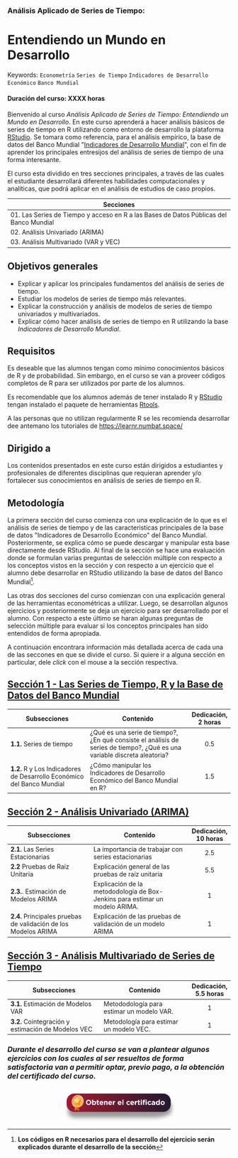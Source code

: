 ### Análisis Aplicado de Series de Tiempo: 
# Entendiendo un Mundo en Desarrollo
Keywords: `Econometría` `Series de Tiempo` `Indicadores de Desarrollo Económico` `Banco Mundial`
#### Duración del curso: XXXX horas
Bienvenido al curso _Análisis Aplicado de Series de Tiempo: Entendiendo un Mundo en Desarrollo_. En este curso aprenderá a hacer análisis básicos de series de tiempo en R utilizando como entorno de desarrollo la plataforma [RStudio](https://posit.co/download/rstudio-desktop/). Se tomara como referencia, para el análisis empírico, la base de datos del Banco Mundial "[Indicadores de Desarrollo Mundial](https://databank.worldbank.org/source/world-development-indicators)", con el fin de aprender los principales entresijos del análisis de series de tiempo de una forma interesante.

El curso esta dividido en tres secciones principales, a través de las cuales el estudiante desarrollará diferentes habilidades computacionales y analíticas, que podrá aplicar en el análisis de estudios de caso propios.

| Secciones                                                                                               |   
|---------------------------------------------------------------------------------------------------------|
| 01. Las Series de Tiempo y acceso en R a las Bases de Datos Públicas del Banco Mundial                  | 
| 02. Análisis Univariado (ARIMA)                                                                         | 
| 03. Análisis Multivariado (VAR y VEC)                                                                   | 


## Objetivos generales
* Explicar y aplicar los principales fundamentos del análisis de series de tiempo.
* Estudiar los modelos de series de tiempo más relevantes.
* Explicar la construcción y análisis de modelos de series de tiempo univariados y multivariados.
* Explicar cómo hacer análisis de series de tiempo en R utilizando la base _Indicadores de Desarrollo Mundial_.

## Requisitos
Es deseable que las alumnos tengan como mínimo conocimientos básicos de R y de probabilidad. Sin embargo, en el curso se van a proveer códigos completos de R para ser utilizados por parte de los alumnos.

Es recomendable que los alumnos además de tener instalado R y [RStudio](https://posit.co/download/rstudio-desktop/) tengan instalado el paquete de herramientas [Rtools](https://cran.r-project.org/bin/windows/Rtools/).

A las personas que no utilizan regularmente R se les recomienda desarrollar dee antemano los tutoriales de https://learnr.numbat.space/

## Dirigido a
Los contenidos presentados en este curso están dirigidos a estudiantes y profesionales de diferentes disciplinas que requieran aprender y/o fortalecer sus conocimientos en análisis de series de tiempo en R.

## Metodología
La primera sección del curso comienza con una explicación de lo que es el análisis de series de tiempo y de las caracteristicas principales de la base de datos "Indicadores de Desarrollo Económico" del Banco Mundial. Posteriormente, se explica cómo se puede descargar y manipular esta base directamente desde RStudio. Al final de la sección se hace una evaluación donde se formulan varias preguntas de selección múltiple con respecto a los conceptos vistos en la sección y con respecto a un ejercicio que el alumno debe desarrollar en RStudio utilizando la base de datos del Banco Mundial[^1]. 

[^1]: **Los códigos en R necesarios para el desarrollo del ejercicio serán explicados durante el desarrollo de la sección**

Las otras dos secciones del curso comienzan con una explicación general de las herramientas econométricas a utilizar. Luego, se desarrollan algunos ejercicios y posteriormente se deja un ejercicio para ser desarrollado por el alumno. Con respecto a este último se haran algunas preguntas de selección múltiple para evaluar si los conceptos principales han sido entendidos de forma apropiada.

A continuación encontrara información más detallada acerca de cada una de las seccones en que se divide el curso. Si quiere ir a alguna sección en particular, dele _click_ con el mouse a la sección respectiva. 

## [Sección 1 - Las Series de Tiempo, R y la Base de Datos del Banco Mundial](Seccion01/Readme.md)
| Subsecciones                                                       | Contenido                                                                                                                | Dedicación,<br> 2 horas   | 
|--------------------------------------------------------------------|--------------------------------------------------------------------------------------------------------------------------|:-------------------------:|
| **1.1.** Series de tiempo                                                |¿Qué es una serie de tiempo?, ¿En qué consiste el análisis de series de tiempo?, ¿Qué es una variable discreta aleatoria? |             0.5           | 
| **1.2.** R y Los Indicadores de Desarrollo Económico del Banco Mundial  |¿Cómo manipular los Indicadores de Desarrollo Económico del Banco Mundial en R?                                           |             1.5           | 

## [Sección 2 - Análisis Univariado (ARIMA)](Seccion02/Readme.md)
| Subsecciones                                                   | Contenido                                                                     | Dedicación,<br> 10 horas| 
|-----------------------------------------------------------------|------------------------------------------------------------------------------|:-----------------------:|
| **2.1.** Las Series Estacionarias                               | La importancia de trabajar con series estacionarias                          |             2.5         | 
| **2.2** Pruebas de Raíz Unitaria                                | Explicación general de las pruebas de raíz unitaria                          |             5.5         | 
| **2.3.**. Estimación de Modelos ARIMA                           | Explicación de la metododología de Box-Jenkins para estimar un modelo ARIMA. |              1          | 
| **2.4.** Principales pruebas de validación de los Modelos ARIMA | Explicación de las pruebas de validación de un modelo ARIMA                  |              1          | 

## [Sección 3 - Análisis Multivariado de Series de Tiempo](Seccion03/Readme.md)
| Subsecciones                                       | Contenido                                     | Dedicación,<br> 5.5 horas | 
|----------------------------------------------------|-----------------------------------------------|:-------------------------:|
| **3.1.** Estimación de Modelos VAR                  | Metododología para estimar un modelo VAR.     |              1            | 
| **3.2.** Cointegración y estimación de Modelos VEC  | Metodología para estimar un modelo VEC.       |              1            | 

### _Durante el desarrollo del curso se van a plantear algunos ejercicios con los cuales al ser resueltos de forma satisfactoria van a permitir optar, previo pago, a la obtención del certificado del curso._
  
<div align="center"><a href="https://enlace-academico.escuelaing.edu.co/psc/FORMULARIO/EMPLOYEE/SA/c/EC_LOCALIZACION_RE.LC_FRM_ADMEDCO_FL.GBL" target="_blank"><img src="https://github.com/alvaroperdomo/World-Econometrics/blob/main/.icons/IconCEHBotonCertificado.png" alt="World-Econometrics" width="260" border="0" /></a></div>
